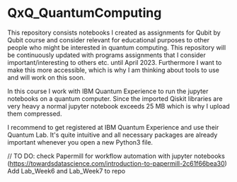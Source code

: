 # QxQ_QuantumComputing
This repository consists notebooks I created as assignments for Qubit by Qubit course and consider relevant for educational purposes to other people who might be interested in quantum computing. This repository will be continuously updated with programs assignments that I consider important/interesting to others etc. until April 2023. Furthermore I want to make this more accessible, which is why I am thinking about tools to use and will work on this soon.

In this course I work with IBM Quantum Experience to run the jupyter notebooks on a quantum computer.
Since the imported Qiskit libraries are very heavy a normal jupyter notebook exceeds 25 MB which is why I upload them compressed.

I recommend to get registered at IBM Quantum Experience and use their Quantum Lab. It's quite intuitive and all necessary packages are already important whenever you open a new Python3 file.

// TO DO: check Papermill for workflow automation with jupyter notebooks (https://towardsdatascience.com/introduction-to-papermill-2c61f66bea30)
Add Lab_Week6 and Lab_Week7 to repo
